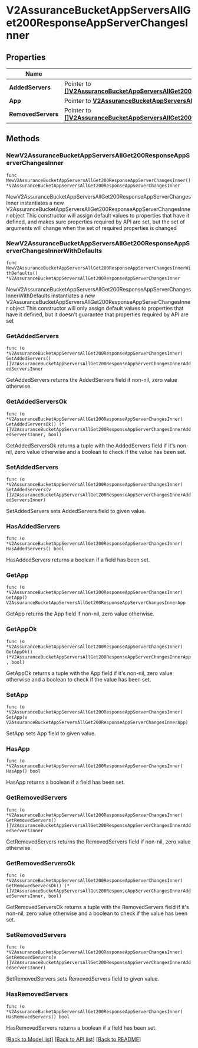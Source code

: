 # V2AssuranceBucketAppServersAllGet200ResponseAppServerChangesInner

## Properties

Name | Type | Description | Notes
------------ | ------------- | ------------- | -------------
**AddedServers** | Pointer to [**[]V2AssuranceBucketAppServersAllGet200ResponseAppServerChangesInnerAddedServersInner**](V2AssuranceBucketAppServersAllGet200ResponseAppServerChangesInnerAddedServersInner.md) |  | [optional] 
**App** | Pointer to [**V2AssuranceBucketAppServersAllGet200ResponseAppServerChangesInnerApp**](V2AssuranceBucketAppServersAllGet200ResponseAppServerChangesInnerApp.md) |  | [optional] 
**RemovedServers** | Pointer to [**[]V2AssuranceBucketAppServersAllGet200ResponseAppServerChangesInnerAddedServersInner**](V2AssuranceBucketAppServersAllGet200ResponseAppServerChangesInnerAddedServersInner.md) |  | [optional] 

## Methods

### NewV2AssuranceBucketAppServersAllGet200ResponseAppServerChangesInner

`func NewV2AssuranceBucketAppServersAllGet200ResponseAppServerChangesInner() *V2AssuranceBucketAppServersAllGet200ResponseAppServerChangesInner`

NewV2AssuranceBucketAppServersAllGet200ResponseAppServerChangesInner instantiates a new V2AssuranceBucketAppServersAllGet200ResponseAppServerChangesInner object
This constructor will assign default values to properties that have it defined,
and makes sure properties required by API are set, but the set of arguments
will change when the set of required properties is changed

### NewV2AssuranceBucketAppServersAllGet200ResponseAppServerChangesInnerWithDefaults

`func NewV2AssuranceBucketAppServersAllGet200ResponseAppServerChangesInnerWithDefaults() *V2AssuranceBucketAppServersAllGet200ResponseAppServerChangesInner`

NewV2AssuranceBucketAppServersAllGet200ResponseAppServerChangesInnerWithDefaults instantiates a new V2AssuranceBucketAppServersAllGet200ResponseAppServerChangesInner object
This constructor will only assign default values to properties that have it defined,
but it doesn't guarantee that properties required by API are set

### GetAddedServers

`func (o *V2AssuranceBucketAppServersAllGet200ResponseAppServerChangesInner) GetAddedServers() []V2AssuranceBucketAppServersAllGet200ResponseAppServerChangesInnerAddedServersInner`

GetAddedServers returns the AddedServers field if non-nil, zero value otherwise.

### GetAddedServersOk

`func (o *V2AssuranceBucketAppServersAllGet200ResponseAppServerChangesInner) GetAddedServersOk() (*[]V2AssuranceBucketAppServersAllGet200ResponseAppServerChangesInnerAddedServersInner, bool)`

GetAddedServersOk returns a tuple with the AddedServers field if it's non-nil, zero value otherwise
and a boolean to check if the value has been set.

### SetAddedServers

`func (o *V2AssuranceBucketAppServersAllGet200ResponseAppServerChangesInner) SetAddedServers(v []V2AssuranceBucketAppServersAllGet200ResponseAppServerChangesInnerAddedServersInner)`

SetAddedServers sets AddedServers field to given value.

### HasAddedServers

`func (o *V2AssuranceBucketAppServersAllGet200ResponseAppServerChangesInner) HasAddedServers() bool`

HasAddedServers returns a boolean if a field has been set.

### GetApp

`func (o *V2AssuranceBucketAppServersAllGet200ResponseAppServerChangesInner) GetApp() V2AssuranceBucketAppServersAllGet200ResponseAppServerChangesInnerApp`

GetApp returns the App field if non-nil, zero value otherwise.

### GetAppOk

`func (o *V2AssuranceBucketAppServersAllGet200ResponseAppServerChangesInner) GetAppOk() (*V2AssuranceBucketAppServersAllGet200ResponseAppServerChangesInnerApp, bool)`

GetAppOk returns a tuple with the App field if it's non-nil, zero value otherwise
and a boolean to check if the value has been set.

### SetApp

`func (o *V2AssuranceBucketAppServersAllGet200ResponseAppServerChangesInner) SetApp(v V2AssuranceBucketAppServersAllGet200ResponseAppServerChangesInnerApp)`

SetApp sets App field to given value.

### HasApp

`func (o *V2AssuranceBucketAppServersAllGet200ResponseAppServerChangesInner) HasApp() bool`

HasApp returns a boolean if a field has been set.

### GetRemovedServers

`func (o *V2AssuranceBucketAppServersAllGet200ResponseAppServerChangesInner) GetRemovedServers() []V2AssuranceBucketAppServersAllGet200ResponseAppServerChangesInnerAddedServersInner`

GetRemovedServers returns the RemovedServers field if non-nil, zero value otherwise.

### GetRemovedServersOk

`func (o *V2AssuranceBucketAppServersAllGet200ResponseAppServerChangesInner) GetRemovedServersOk() (*[]V2AssuranceBucketAppServersAllGet200ResponseAppServerChangesInnerAddedServersInner, bool)`

GetRemovedServersOk returns a tuple with the RemovedServers field if it's non-nil, zero value otherwise
and a boolean to check if the value has been set.

### SetRemovedServers

`func (o *V2AssuranceBucketAppServersAllGet200ResponseAppServerChangesInner) SetRemovedServers(v []V2AssuranceBucketAppServersAllGet200ResponseAppServerChangesInnerAddedServersInner)`

SetRemovedServers sets RemovedServers field to given value.

### HasRemovedServers

`func (o *V2AssuranceBucketAppServersAllGet200ResponseAppServerChangesInner) HasRemovedServers() bool`

HasRemovedServers returns a boolean if a field has been set.


[[Back to Model list]](../README.md#documentation-for-models) [[Back to API list]](../README.md#documentation-for-api-endpoints) [[Back to README]](../README.md)


